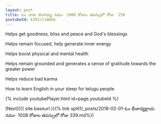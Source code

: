 ```yaml
---
layout: post
title: ఓం చారు లింగయ్య నమః- 1008 రోజుల తపస్సులో రోజు  258
youtubeId: EZ91cl18QUk
---
```

 
 
Helps get goodness, bliss and peace and God's blessings
 
Helps remain focused, help generate inner energy 
 
Helps boost physical and mental health 
 
Helps remain grounded and generates a sense of gratitude towards the greater power 
 
Helps reduce bad karma
 
How to learn English in your sleep for telugu people
 
 
 
 


{% include youtubePlayer.html id=page.youtubeId %}
 
[Next]({{ site.baseurl }}{% link split1/_posts/2018-02-01-ఓం భీజాధ్యక్షాయ నమః- 1008 రోజుల తపస్సులో రోజు  339.md%})
 
